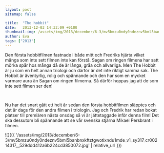 ```yaml
---
layout: post
sitemap: false

title:  "The hobbit"
date:   2013-12-03 14:32:09 +0100
thumbnail-img: /assets/img/2013/december/6-3/mv5bmzu0ndy0ndeznv5bml5banbnxkftztgwotixndu1mde_v1_sy317_cr00214317__529ddd412a6b224cd3850072.jpg
author: Eva
tags: ["2013"]
---
```


Den första hobbitfilmen fastnade i både mitt och Fredriks hjärta vilket många som inte sett filmen inte kan förstå. Sagan om ringen filmena har satt mörka spår hos många då de är långa, gråa och allvarliga. Men The Hobbit är ju som en helt annan triologi och därför är det inte riktigt samma sak. The Hobbit är äventyrlig, rolig och spännande och den har som en mycket varmare aura än Sagan om ringen filmerna. Så därför hoppas jag att de som inte sett filmen ser den! 




 




Nu har det snart gått ett helt år sedan den första hobbitfilmen släpptes och det är dags för den andra filmen i triologin. Jag och Fredrik har redan bokat platser till premiären nästa onsdag så vi är jättetaggade inför denna film! Det ska dessutom bli spännande att se vår svenska stjärna Mikael Persbrant i filmen.

![]({{ '/assets/img/2013/december/6-3/mv5bmzu0ndy0ndeznv5bml5banbnxkftztgwotixndu1mde_v1_sy317_cr00214317__529ddd412a6b224cd3850072.jpg'  | relative_url }})

